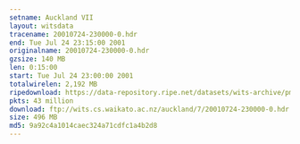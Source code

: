 ```yaml
---
setname: Auckland VII
layout: witsdata
tracename: 20010724-230000-0.hdr
end: Tue Jul 24 23:15:00 2001
originalname: 20010724-230000-0.hdr
gzsize: 140 MB
len: 0:15:00
start: Tue Jul 24 23:00:00 2001
totalwirelen: 2,192 MB
ripedownload: https://data-repository.ripe.net/datasets/wits-archive/pma/long/auck/7//20010724-230000-0.hdr.gz
pkts: 43 million
download: ftp://wits.cs.waikato.ac.nz/auckland/7/20010724-230000-0.hdr.gz
size: 496 MB
md5: 9a92c4a1014caec324a71cdfc1a4b2d8
---
```

